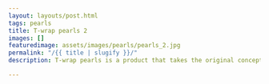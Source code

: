 ```yaml
---
layout: layouts/post.html
tags: pearls
title: T-wrap pearls 2
images: []
featuredimage: assets/images/pearls/pearls_2.jpg
permalink: "/{{ title | slugify }}/"
description: T-wrap pearls is a product that takes the original concept of the T-wrap and adds pearls to it. The product can be worn by both kids and adults.

---
```

